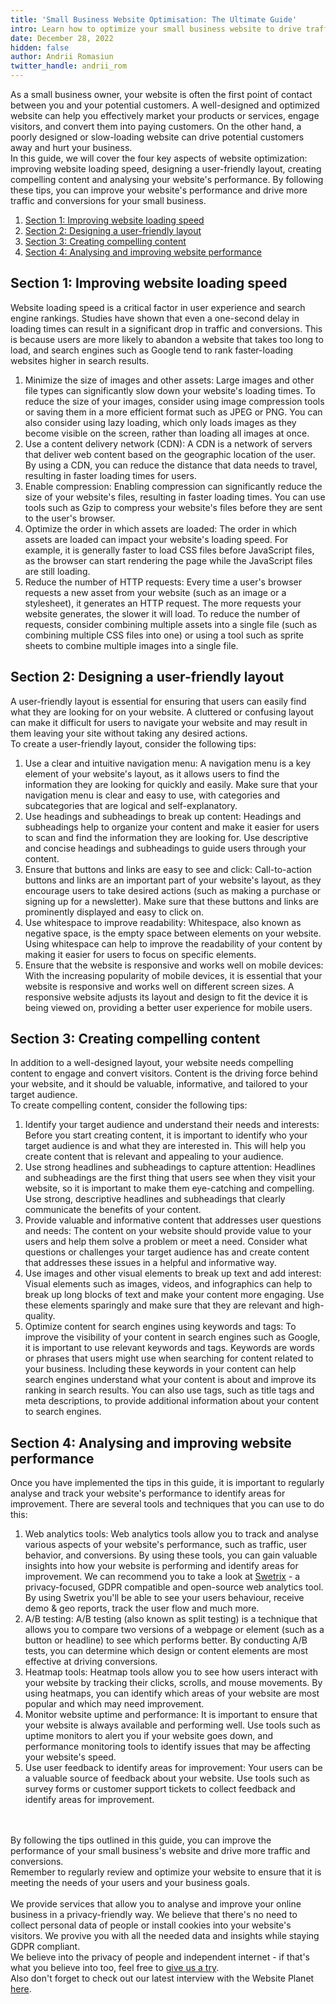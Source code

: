 ```yaml
---
title: 'Small Business Website Optimisation: The Ultimate Guide'
intro: Learn how to optimize your small business website to drive traffic and conversions. Our guide covers website loading speed, layout, content, and performance analysis tools. Follow these tips to improve your website's performance and drive more traffic.
date: December 28, 2022
hidden: false
author: Andrii Romasiun
twitter_handle: andrii_rom
---
```


As a small business owner, your website is often the first point of contact between you and your potential customers. A well-designed and optimized website can help you effectively market your products or services, engage visitors, and convert them into paying customers. On the other hand, a poorly designed or slow-loading website can drive potential customers away and hurt your business.
<br />
In this guide, we will cover the four key aspects of website optimization: improving website loading speed, designing a user-friendly layout, creating compelling content and analysing your website's performance. By following these tips, you can improve your website's performance and drive more traffic and conversions for your small business.

<ol>
  <li>
    <a href="#s1">
        Section 1: Improving website loading speed
    </a>
  </li>

  <li>
    <a href="#s2">
        Section 2: Designing a user-friendly layout
    </a>
  </li>

  <li>
    <a href="#s3">
        Section 3: Creating compelling content
    </a>
  </li>

  <li>
    <a href="#s4">
        Section 4: Analysing and improving website performance
    </a>
  </li>
</ol>

<h2 id="s1">
  Section 1: Improving website loading speed
</h2>

Website loading speed is a critical factor in user experience and search engine rankings. Studies have shown that even a one-second delay in loading times can result in a significant drop in traffic and conversions. This is because users are more likely to abandon a website that takes too long to load, and search engines such as Google tend to rank faster-loading websites higher in search results.
<br />

<ol>
  <li>
    Minimize the size of images and other assets: Large images and other file types can significantly slow down your website's loading times. To reduce the size of your images, consider using image compression tools or saving them in a more efficient format such as JPEG or PNG. You can also consider using lazy loading, which only loads images as they become visible on the screen, rather than loading all images at once.
  </li>
  <li>
    Use a content delivery network (CDN): A CDN is a network of servers that deliver web content based on the geographic location of the user. By using a CDN, you can reduce the distance that data needs to travel, resulting in faster loading times for users.
  </li>
  <li>
    Enable compression: Enabling compression can significantly reduce the size of your website's files, resulting in faster loading times. You can use tools such as Gzip to compress your website's files before they are sent to the user's browser.
  </li>
  <li>
    Optimize the order in which assets are loaded: The order in which assets are loaded can impact your website's loading speed. For example, it is generally faster to load CSS files before JavaScript files, as the browser can start rendering the page while the JavaScript files are still loading.
  </li>
  <li>
    Reduce the number of HTTP requests: Every time a user's browser requests a new asset from your website (such as an image or a stylesheet), it generates an HTTP request. The more requests your website generates, the slower it will load. To reduce the number of requests, consider combining multiple assets into a single file (such as combining multiple CSS files into one) or using a tool such as sprite sheets to combine multiple images into a single file.
  </li>
</ol>

<h2 id="s2">
  Section 2: Designing a user-friendly layout
</h2>

A user-friendly layout is essential for ensuring that users can easily find what they are looking for on your website. A cluttered or confusing layout can make it difficult for users to navigate your website and may result in them leaving your site without taking any desired actions.
<br />
To create a user-friendly layout, consider the following tips:

<ol>
  <li>
    Use a clear and intuitive navigation menu: A navigation menu is a key element of your website's layout, as it allows users to find the information they are looking for quickly and easily. Make sure that your navigation menu is clear and easy to use, with categories and subcategories that are logical and self-explanatory.
  </li>
  <li>
    Use headings and subheadings to break up content: Headings and subheadings help to organize your content and make it easier for users to scan and find the information they are looking for. Use descriptive and concise headings and subheadings to guide users through your content.
  </li>
  <li>
    Ensure that buttons and links are easy to see and click: Call-to-action buttons and links are an important part of your website's layout, as they encourage users to take desired actions (such as making a purchase or signing up for a newsletter). Make sure that these buttons and links are prominently displayed and easy to click on.
  </li>
  <li>
    Use whitespace to improve readability: Whitespace, also known as negative space, is the empty space between elements on your website. Using whitespace can help to improve the readability of your content by making it easier for users to focus on specific elements.
  </li>
  <li>
    Ensure that the website is responsive and works well on mobile devices: With the increasing popularity of mobile devices, it is essential that your website is responsive and works well on different screen sizes. A responsive website adjusts its layout and design to fit the device it is being viewed on, providing a better user experience for mobile users.
  </li>
</ol>

<h2 id="s3">
  Section 3: Creating compelling content
</h2>

In addition to a well-designed layout, your website needs compelling content to engage and convert visitors. Content is the driving force behind your website, and it should be valuable, informative, and tailored to your target audience.
<br />
To create compelling content, consider the following tips:
<br />

<ol>
  <li>
    Identify your target audience and understand their needs and interests: Before you start creating content, it is important to identify who your target audience is and what they are interested in. This will help you create content that is relevant and appealing to your audience.
  </li>
  <li>
    Use strong headlines and subheadings to capture attention: Headlines and subheadings are the first thing that users see when they visit your website, so it is important to make them eye-catching and compelling. Use strong, descriptive headlines and subheadings that clearly communicate the benefits of your content.
  </li>
  <li>
    Provide valuable and informative content that addresses user questions and needs: The content on your website should provide value to your users and help them solve a problem or meet a need. Consider what questions or challenges your target audience has and create content that addresses these issues in a helpful and informative way.
  </li>
  <li>
    Use images and other visual elements to break up text and add interest: Visual elements such as images, videos, and infographics can help to break up long blocks of text and make your content more engaging. Use these elements sparingly and make sure that they are relevant and high-quality.
  </li>
  <li>
    Optimize content for search engines using keywords and tags: To improve the visibility of your content in search engines such as Google, it is important to use relevant keywords and tags. Keywords are words or phrases that users might use when searching for content related to your business. Including these keywords in your content can help search engines understand what your content is about and improve its ranking in search results. You can also use tags, such as title tags and meta descriptions, to provide additional information about your content to search engines.
  </li>
</ol>

<h2 id="s4">
  Section 4: Analysing and improving website performance
</h2>
Once you have implemented the tips in this guide, it is important to regularly analyse and track your website's performance to identify areas for improvement. There are several tools and techniques that you can use to do this:

<ol>
  <li>
    Web analytics tools: Web analytics tools allow you to track and analyse various aspects of your website's performance, such as traffic, user behavior, and conversions. By using these tools, you can gain valuable insights into how your website is performing and identify areas for improvement. We can recommend you to take a look at <a href="https://swetrix.com" target="_blank" rel="noreferrer noopener">Swetrix</a> - a privacy-focused, GDPR compatible and open-source web analytics tool. By using Swetrix you'll be able to see your users behaviour, receive demo & geo reports, track the user flow and much more.
  </li>
  <li>
    A/B testing: A/B testing (also known as split testing) is a technique that allows you to compare two versions of a webpage or element (such as a button or headline) to see which performs better. By conducting A/B tests, you can determine which design or content elements are most effective at driving conversions.
  </li>
  <li>
    Heatmap tools: Heatmap tools allow you to see how users interact with your website by tracking their clicks, scrolls, and mouse movements. By using heatmaps, you can identify which areas of your website are most popular and which may need improvement.
  </li>
  <li>
    Monitor website uptime and performance: It is important to ensure that your website is always available and performing well. Use tools such as uptime monitors to alert you if your website goes down, and performance monitoring tools to identify issues that may be affecting your website's speed.
  </li>
  <li>
    Use user feedback to identify areas for improvement: Your users can be a valuable source of feedback about your website. Use tools such as survey forms or customer support tickets to collect feedback and identify areas for improvement.
  </li>
</ol>

<br />
<br />
By following the tips outlined in this guide, you can improve the performance of your small business's website and drive more traffic and conversions.
<br />
Remember to regularly review and optimize your website to ensure that it is meeting the needs of your users and your business goals.
<br /><br />
We provide services that allow you to analyse and improve your online business in a privacy-friendly way. We believe that there's no need to collect personal data of people or install cookies into your website's visitors. We provive you with all the needed data and insights while staying GDPR compliant.
<br />
We believe into the privacy of people and independent internet - if that's what you believe into too, feel free to <a href="https://swetrix.com" target="_blank" rel="noreferrer noopener">give us a try</a>.

<br />
Also don't forget to check out our latest interview with the Website Planet <a href="https://www.websiteplanet.com/blog/swetrix-interview/" target="_blank" rel="noreferrer noopener">here</a>.
